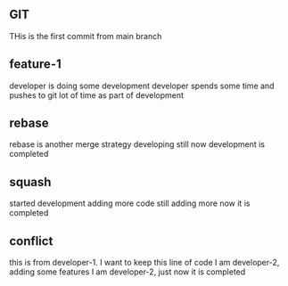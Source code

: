 ## GIT
THis is the first commit from main branch

## feature-1
developer is doing some development
developer spends some time and pushes to git lot of time as part of development

## rebase
rebase is another merge strategy
developing still
now development is completed

## squash
started development
adding more code
still adding more
now it is completed

## conflict
this is from developer-1. I want to keep this line of code
I am developer-2, adding some features
I am developer-2, just now it is completed